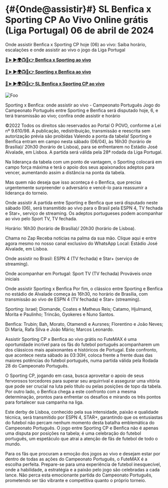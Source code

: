 # <h1>{#{Onde@assistir}#} SL Benfica x Sporting CP Ao Vivo Online grátis (Liga Portugal) 06 de abril de 2024</h1>

Onde assistir Benfica x Sporting CP hoje (06) ao vivo: Saiba horário, escalações e onde assistir ao vivo o jogo da Liga Portugal

**[🔴➤ ►🌍📺📱👉 Benfica x Sporting ao vivo](https://cutt.ly/Mw8tNc1O)**

**[🔴➤ ►🌍📺📱👉 Sporting x Benfica ao vivo](https://cutt.ly/Mw8tNc1O)**

**[🔴➤ ►🌍📺📱👉 SL Benfica x Sporting CP ao vivo](https://cutt.ly/Mw8tNc1O)**

<animated-image data-catalyst=""><a href="https://cutt.ly/Mw8tNc1O" rel="nofollow" data-target="animated-image.originalLink"><img src="https://camo.githubusercontent.com/917e6ed5c302499242165dcc02bdbce85c075fd21b35918eb9c0b771855261b8/68747470733a2f2f7374617469632e7769787374617469632e636f6d2f6d656469612f6232343966395f61646163386637306662336634356238383639313639366337376465313866337e6d76322e676966" alt="Foo" data-canonical-src="https://static.wixstatic.com/media/b249f9_adac8f70fb3f45b88691696c77de18f3~mv2.gif" style="max-width: 100%; display: inline-block;" data-target="animated-image.originalImage"></a>

Sporting x Benfica: onde assistir ao vivo - Campeonato Português Jogo do Campeonato Português entre Sporting e Benfica será disputado hoje, 6, e terá transmissão ao vivo; confira onde assistir e horário

©2022 Todos os direitos são reservados ao Portal O POVO, conforme a Lei nº 9.610/98. A publicação, redistribuição, transmissão e reescrita sem autorização prévia são proibidas Valendo a ponta da tabela! Sporting e Benfica entram em campo nesta sábado (06/04), às 16h30 (horário de Brasília)/ 20h30 (horário de Lisboa), para se enfrentarem no Estádio José Alvalade, em Lisboa. A partida será válida pela 28ª rodada da Liga Portugal.

Na liderança da tabela com um ponto de vantagem, o Sporting colocará em campo força máxima e terá o apoio dos seus apaixonados adeptos para vencer, aumentando assim a distância na ponta da tabela.

Mas quem não deseja que isso aconteça é o Benfica, que precisa urgentemente surpreender o adversário e vencê-lo para reassumir a liderança do torneio.

Onde assistir A partida entre Sporting e Benfica que será disputado neste sábado (06), será transmitido ao vivo para o Brasil pela ESPN 4, TV fechada e Star+, serviço de streaming. Os adeptos portugueses podem acompanhar ao vivo pelo Sport TV, TV fechada.

Horário: 16h30 (horário de Brasília)/ 20h30 (horário de Lisboa).

Chama no Zap Receba notícias na palma da sua mão. Clique aqui e entre agora mesmo no nosso canal exclusivo do WhatsApp Local: Estádio José Alvalade, em Lisboa.

Onde assistir no Brasil: ESPN 4 (TV fechada) e Star+ (serviço de streaming).

Onde acompanhar em Portugal: Sport TV (TV fechada) Prováveis onze iniciais

Onde assistir Sporting x Benfica Por fim, o clássico entre Sporting e Benfica no estádio de Alvalade começa às 16h30, no horário de Brasília, com transmissão ao vivo de ESPN 4 (TV fechada) e Star+ (streaming).

Sporting: Israel; Diomande, Coates e Matheus Reis; Catamo, Hjulmand, Morita e Paulinho; Trincão, Gyokeres e Nuno Santos.

Benfica: Trubin; Bah, Morato, Otamendi e Aursnes; Florentino e João Neves; Di María, Rafa Silva e João Mário; Marcos Leonardo.

Assistir Sporting CP x Benfica ao vivo grátis no FuteMAX é uma oportunidade incrível para os fãs do futebol português acompanharem um dos clássicos mais apaixonantes e históricos de Portugal. Este confronto, que acontece nesta sábado às 03:30H, coloca frente a frente duas das maiores potências do futebol português, numa partida válida pela Rodada 28 do Campeonato Português.

O Sporting CP, jogando em casa, busca aproveitar o apoio de seus fervorosos torcedores para superar seu arquirrival e assegurar uma vitória que pode ser crucial na luta pelo título ou pelas posições de topo da tabela. Por outro lado, o Benfica chega a este confronto com a mesma determinação, prontos para enfrentar os desafios e mirando os três pontos para fortalecer sua campanha na liga.

Este derby de Lisboa, conhecido pela sua intensidade, paixão e qualidade técnica, será transmitido por ESPN 4, STAR+, garantindo que os entusiastas do futebol não percam nenhum momento desta batalha emblemática do Campeonato Português. O jogo entre Sporting CP e Benfica não é apenas uma disputa por posições na tabela; é uma celebração do futebol português, um espetáculo que atrai a atenção de fãs de futebol de todo o mundo.

Para os fãs que procuram a emoção dos jogos ao vivo e desejam estar por dentro de todas as ações do Campeonato Português, o FuteMAX é a escolha perfeita. Prepare-se para uma experiência de futebol inesquecível, onde a habilidade, a estratégia e a paixão pelo jogo são celebradas a cada lance. Não perca esta emocionante partida do Campeonato Português, prometendo ser tão vibrante e competitiva quanto o próprio torneio.
